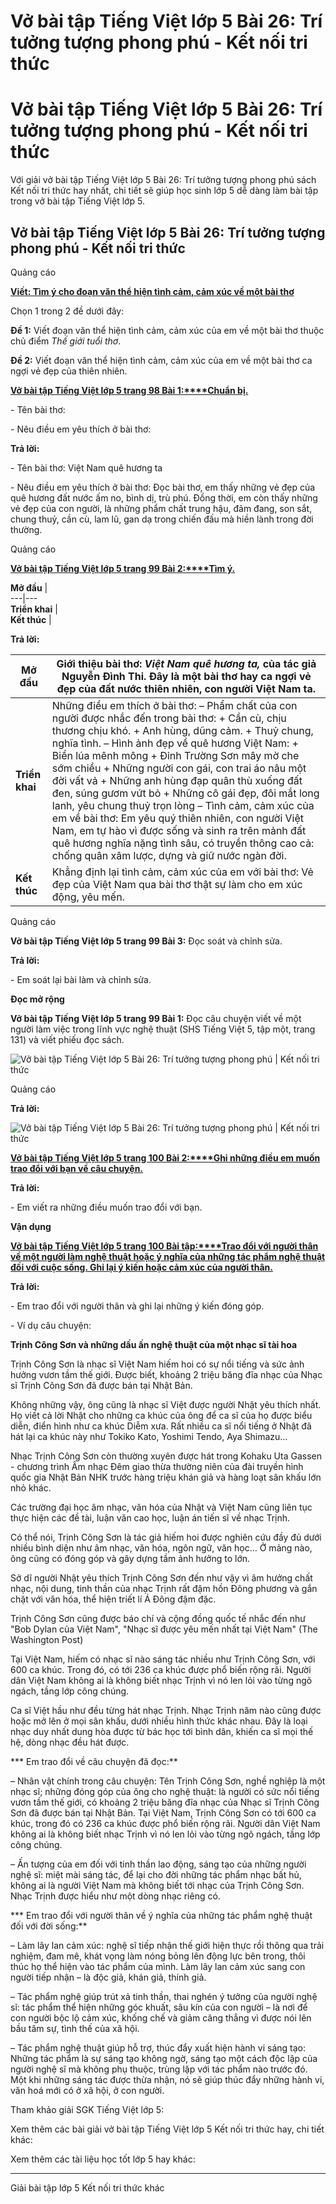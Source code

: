 # Vở bài tập Tiếng Việt lớp 5 Bài 26: Trí tưởng tượng phong phú - Kết nối tri thức

# Vở bài tập Tiếng Việt lớp 5 Bài 26: Trí tưởng tượng phong phú - Kết nối tri thức

Với giải vở bài tập Tiếng Việt lớp 5 Bài 26: Trí tưởng tượng phong phú sách Kết nối tri thức hay nhất, chi tiết sẽ giúp học sinh lớp 5 dễ dàng làm bài tập trong vở bài tập Tiếng Việt lớp 5.

## Vở bài tập Tiếng Việt lớp 5 Bài 26: Trí tưởng tượng phong phú - Kết nối tri thức

Quảng cáo

[**Viết: Tìm ý cho đoạn văn thể hiện tình cảm, cảm xúc về một bài thơ**](https://vietjack.com/vbt-tieng-viet-5-kn/viet-tim-y-cho-doan-van-the-hien-tinh-cam-1.jsp)

Chọn 1 trong 2 đề dưới đây:

**Đề 1:** Viết đoạn văn thể hiện tình cảm, cảm xúc của em về một bài thơ thuộc chủ điểm _Thế giới tuổi thơ_.

**Đề 2:** Viết đoạn văn thể hiện tình cảm, cảm xúc của em về một bài thơ ca ngợi vẻ đẹp của thiên nhiên.

[**Vở bài tập Tiếng Việt lớp 5 trang 98 Bài 1:****Chuẩn bị.**](https://vietjack.com/vbt-tieng-viet-5-kn/chuan-bi-tim-y-cho-doan-van-the-hien-tinh-cam-xuc-bai-tho-vm.jsp)

\- Tên bài thơ:

\- Nêu điều em yêu thích ở bài thơ:

**Trả lời:**

\- Tên bài thơ: Việt Nam quê hương ta

\- Nêu điều em yêu thích ở bài thơ: Đọc bài thơ, em thấy những vẻ đẹp của quê hương đất nước ấm no, bình dị, trù phú. Đồng thời, em còn thấy những vẻ đẹp của con người, là những phẩm chất trung hậu, đảm đang, son sắt, chung thuỷ, cần cù, lam lũ, gan dạ trong chiến đấu mà hiền lành trong đời thường.

Quảng cáo

[**Vở bài tập Tiếng Việt lớp 5 trang 99 Bài 2:****Tìm ý.**](https://vietjack.com/vbt-tieng-viet-5-kn/tim-y-cho-doan-van-the-hien-tinh-cam-xuc-bai-tho-vm.jsp)

**Mở đầu** |   
---|---  
**Triển khai** |   
**Kết thúc** |   
  
**Trả lời:**

**Mở đầu** |  Giới thiệu bài thơ:  _Việt Nam quê hương ta,_ của tác giả Nguyễn Đình Thi. Đây là một bài thơ hay ca ngợi vẻ đẹp của đất nước thiên nhiên, con người Việt Nam ta.  
---|---  
**Triển khai** |  Những điều em thích ở bài thơ: – Phẩm chất của con người được nhắc đến trong bài thơ: \+ Cần cù, chịu thương chịu khó. \+ Anh hùng, dũng cảm. \+ Thuỷ chung, nghĩa tình. – Hình ảnh đẹp về quê hương Việt Nam: \+ Biển lúa mênh mông \+ Đỉnh Trường Sơn mây mờ che sớm chiều \+ Những người con gái, con trai áo nâu một đời vất vả \+ Những anh hùng đạp quân thù xuống đất đen, súng gươm vứt bỏ \+ Những cô gái đẹp, đôi mắt long lanh, yêu chung thuỷ trọn lòng – Tình cảm, cảm xúc của em về bài thơ: Em yêu quý thiên nhiên, con người Việt Nam, em tự hào vì được sống và sinh ra trên mảnh đất quê hương nghĩa nặng tình sâu, có truyền thông cao cả: chống quân xâm lược, dựng và giữ nước ngàn đời.  
**Kết thúc** |  Khẳng định lại tình cảm, cảm xúc của em với bài thơ: Vẻ đẹp của Việt Nam qua bài thơ thật sự làm cho em xúc động, yêu mến.  
  
Quảng cáo

**Vở bài tập Tiếng Việt lớp 5 trang 99 Bài 3:** Đọc soát và chỉnh sửa.

**Trả lời:**

\- Em soát lại bài làm và chỉnh sửa.

**Đọc mở rộng**

**Vở bài tập Tiếng Việt lớp 5 trang 99 Bài 1:** Đọc câu chuyện viết về một người làm việc trong lĩnh vực nghệ thuật (SHS Tiếng Việt 5, tập một, trang 131) và viết phiếu đọc sách.

![Vở bài tập Tiếng Việt lớp 5 Bài 26: Trí tưởng tượng phong phú | Kết nối tri thức](https://vietjack.com/vbt-tieng-viet-5-kn/images/bai-26-tri-tuong-tuong-phong-phu.PNG)

Quảng cáo

**Trả lời:**

![Vở bài tập Tiếng Việt lớp 5 Bài 26: Trí tưởng tượng phong phú | Kết nối tri thức](https://vietjack.com/vbt-tieng-viet-5-kn/images/bai-26-tri-tuong-tuong-phong-phu-1.PNG)

[**Vở bài tập Tiếng Việt lớp 5 trang 100 Bài 2:****Ghi những điều em muốn trao đổi với bạn về câu chuyện.**](https://vietjack.com/vbt-tieng-viet-5-kn/ghi-nhung-dieu-em-muon-trao-doi-voi-ban-ve-cau-chuyen-vm.jsp)

**Trả lời:**

\- Em viết ra những điều muốn trao đổi với bạn.

**Vận dụng**

[**Vở bài tập Tiếng Việt lớp 5 trang 100 Bài tập:****Trao đổi với người thân về một người làm nghệ thuật hoặc ý nghĩa của những tác phẩm nghệ thuật đối với cuộc sống. Ghi lại ý kiến hoặc cảm xúc của người thân.**](https://vietjack.com/vbt-tieng-viet-5-kn/trao-doi-voi-nguoi-than-ve-mot-nguoi-lam-nghe-thuat-vm.jsp)

**Trả lời:**

\- Em trao đổi với người thân và ghi lại những ý kiến đóng góp.

\- Ví dụ câu chuyện: 

**Trịnh Công Sơn và những dấu ấn nghệ thuật của một nhạc sĩ tài hoa**

Trịnh Công Sơn là nhạc sĩ Việt Nam hiếm hoi có sự nổi tiếng và sức ảnh hưởng vươn tầm thế giới. Được biết, khoảng 2 triệu băng đĩa nhạc của Nhạc sĩ Trịnh Công Sơn đã được bán tại Nhật Bản.

Không những vậy, ông cũng là nhạc sĩ Việt được người Nhật yêu thích nhất. Họ viết cả lời Nhật cho những ca khúc của ông để ca sĩ của họ được biểu diễn, điển hình như ca khúc Diễm xưa. Rất nhiều ca sĩ nổi tiếng ở Nhật đã hát lại ca khúc này như Tokiko Kato, Yoshimi Tendo, Aya Shimazu…

Nhạc Trịnh Công Sơn còn thường xuyên được hát trong Kohaku Uta Gassen - chương trình Âm nhạc Đêm giao thừa thường niên của đài truyền hình quốc gia Nhật Bản NHK trước hàng triệu khán giả và hàng loạt sân khấu lớn nhỏ khác.

Các trường đại học âm nhạc, văn hóa của Nhật và Việt Nam cũng liên tục thực hiện các đề tài, luận văn cao học, luận án tiến sĩ về nhạc Trịnh.

Có thể nói, Trịnh Công Sơn là tác giả hiếm hoi được nghiên cứu đầy đủ dưới nhiều bình diện như âm nhạc, văn hóa, ngôn ngữ, văn học… Ở mảng nào, ông cũng có đóng góp và gây dựng tầm ảnh hưởng to lớn.

Sở dĩ người Nhật yêu thích Trịnh Công Sơn đến như vậy vì âm hưởng chất nhạc, nội dung, tinh thần của nhạc Trịnh rất đậm hồn Đông phương và gắn chặt với văn hóa, thể hiện triết lí Á Đông đậm đặc.

Trịnh Công Sơn cũng được báo chí và cộng đồng quốc tế nhắc đến như "Bob Dylan của Việt Nam", "Nhạc sĩ được yêu mến nhất tại Việt Nam" (The Washington Post)

Tại Việt Nam, hiếm có nhạc sĩ nào sáng tác nhiều như Trịnh Công Sơn, với 600 ca khúc. Trong đó, có tới 236 ca khúc được phổ biến rộng rãi. Người dân Việt Nam không ai là không biết nhạc Trịnh vì nó len lỏi vào từng ngõ ngách, tầng lớp công chúng.

Ca sĩ Việt hầu như đều từng hát nhạc Trịnh. Nhạc Trịnh năm nào cũng được hoặc mở lên ở mọi sân khấu, dưới nhiều hình thức khác nhau. Đây là loại nhạc duy nhất dung hòa được từ bác học tới bình dân, khiến ca sĩ mọi thế hệ, dòng nhạc đều hát được.

*** Em trao đổi về câu chuyện đã đọc:**

– Nhân vật chính trong câu chuyện: Tên Trịnh Công Sơn, nghề nghiệp là một nhạc sĩ; những đóng góp của ông cho nghệ thuật: là người có sức nổi tiếng vươn tầm thế giới, có khoảng 2 triệu băng đĩa nhạc của Nhạc sĩ Trịnh Công Sơn đã được bán tại Nhật Bản. Tại Việt Nam, Trịnh Công Sơn có tới 600 ca khúc, trong đó có 236 ca khúc được phổ biến rộng rãi. Người dân Việt Nam không ai là không biết nhạc Trịnh vì nó len lỏi vào từng ngõ ngách, tầng lớp công chúng. 

– Ấn tượng của em đối với tinh thần lao động, sáng tạo của những người nghệ sĩ: miệt mài sáng tác, để lại cho đời những tác phẩm nhạc bất hủ, không ai là người Việt Nam mà không biết tới nhạc của Trịnh Công Sơn. Nhạc Trịnh được hiểu như một dòng nhạc riêng có. 

*** Em trao đổi với người thân về ý nghĩa của những tác phẩm nghệ thuật đối với đời sống:**

– Làm lây lan cảm xúc: nghệ sĩ tiếp nhận thế giới hiện thực rồi thông qua trải nghiệm, đam mê, khát vọng làm nóng bỏng lên động lực bên trong, thôi thúc họ thể hiện vào tác phẩm của mình. Làm lây lan cảm xúc sang con người tiếp nhận – là độc giả, khán giả, thính giả. 

– Tác phẩm nghệ giúp trút xả tinh thần, thai nghén ý tưởng của người nghệ sĩ: tác phẩm thể hiện những góc khuất, sâu kín của con người – là nơi để con người bộc lộ cảm xúc, khống chế và giảm căng thẳng vì được nói lên bầu tâm sự, tình thế của xã hội. 

– Tác phẩm nghệ thuật giúp hỗ trợ, thúc đẩy xuất hiện hành vi sáng tạo: Những tác phẩm là sự sáng tạo không ngờ, sáng tạo một cách độc lập của người nghệ sĩ mà không phụ thuộc, trùng lặp với tác phẩm nào trước đó. Một khi những sáng tác được thừa nhận, nó sẽ giúp thúc đẩy những hành vi, văn hoá mới có ở xã hội, ở con người. 

Tham khảo giải SGK Tiếng Việt lớp 5:

Xem thêm các bài giải vở bài tập Tiếng Việt lớp 5 Kết nối tri thức hay, chi tiết khác:

Xem thêm các tài liệu học tốt lớp 5 hay khác:

* * *

Giải bài tập lớp 5 Kết nối tri thức khác
